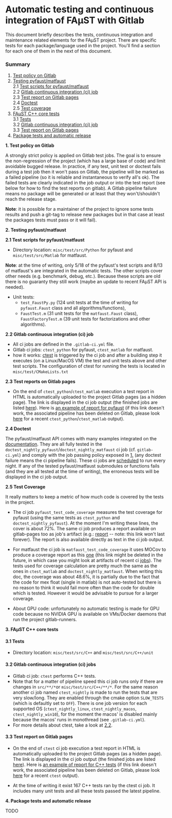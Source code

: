 # Automatic testing and continuous integration of FAµST with Gitlab

This document briefly describes the tests, continuous integration
and maintenance related elements for the FAµST project.
There are specific tests for each package/language used in the project. You'll
find a section for each one of them in the next of this document.

### Summary
1. [Test policy on Gitlab](#gitlab_pol_test)  
2. [Testing pyfaust/matfaust](#py_matfaust_tests)  
2.1 [Test scripts for pyfaust/matfaust](#py_matfaust_tests)  
2.2 [Gitlab continuous integration (ci) job](#py_mat_test_ci_jobs)  
2.3 [Test report on Gitlab pages](#py_mat_test_reports)  
2.4 [Doctest](#doctest)  
2.5 [Test coverage](#test_cover)
3. [FAµST C++ core tests](#cpp_tests)  
3.1 [Tests](#cpp_tests)  
3.2 [Gitlab continuous integration (ci) job](#py_mat_test_ci_jobs)  
3.3 [Test report on Gitlab pages](#cpp_test_report)
4. [Package tests and automatic release](#test_release_packages)  

<a name="gitlab_pol_test"/>

**1. Test policy on Gitlab**

A strongly strict policy is applied on Gitlab test jobs.
The goal is to ensure the non-regression of the project (which has a large base of
code) and limit avoidable bugged release.
In practice, if any test, unit test or doctest fails during a test job then it won't pass
on Gitlab, the pipeline will be marked as a failed pipeline (so it is reliable
and instantaneous to verify all's ok).
The failed tests are clearly indicated in the job output or into the test report
(see below for how to find the test reports on gitlab).
A Gitlab pipeline failure means no package will be generated or at least that
they won't/shouldn't reach the release stage.

**Note**: it is possible for a maintainer of the project to ignore some tests
results and push a git-tag to release new packages but in that case at least
the packages tests must pass or it will fail).

**2. Testing pyfaust/matfaust**  


**<a name="py_matfaust_tests">
2.1 Test scripts for pyfaust/matfaust
</a>**

- Directory location: ``misc/test/src/Python`` for pyfaust and
  ``misc/test/src/Matlab``
  for matfaust.

**Note**: at the time of writing, only 5/18 of the pyfaust's test scripts and 8/13
of matfaust's are integrated in the automatic tests. The other scripts cover other
needs (e.g. benchmark, debug, etc.).
Because these scripts are old there is no guaranty they still work (maybe an update to
recent FAµST API is needed).

- Unit tests:
    * ``test_FaustPy.py`` (124 unit tests at the time of writing for
      ``pyfaust.Faust`` class and all algorithms/functions),
    * ``FaustTest.m`` (31 unit tests for the ``matfaust.Faust`` class), ``FaustFactoryTest.m`` (39 unit tests for factorizations and other algorithms).

**<a name="py_mat_test_ci_jobs">
2.2 Gitlab continuous integration (ci) job
</a>**

- All ci jobs are defined in the ``.gitlab-ci.yml`` file.
- Gitlab ci jobs: ``ctest_python`` for pyfaust, ``ctest_matlab`` for matfaust.
- how it works:
  [ctest](https://cmake.org/cmake/help/book/mastering-cmake/chapter/Testing%20With%20CMake%20and%20CTest.html)
  is triggered by the ci job and after a building step it
  executes (on a Linux/MacOS VM) the test and unit tests above and other test scripts.
  The configuration of ctest for running the tests is located in ``misc/test/CMakeLists.txt``

**<a name="py_mat_test_reports">
2.3 Test reports on Gitlab pages
</a>**

- On the end of ``ctest_python``/``ctest_matlab`` execution a test report in HTML
  is automatically uploaded to the project Gitlab pages (as a hidden page).
  The link is displayed in the ci job output (the finished jobs are listed
  [here](https://gitlab.inria.fr/faustgrp/faust/-/jobs)).
  Here is [an example of report for pyfaust](https://faustgrp.gitlabpages.inria.fr/-/faust/-/jobs/3163959/artifacts/build_FaustLinuxPython/python_pyfaust_test_output.html)
  (if this link doesn't work, the associated pipeline has been deleted on Gitlab,
  please look [here](https://gitlab.inria.fr/faustgrp/faust/-/jobs) for a recent ``ctest_python``/``ctest_matlab`` output).

**<a name="doctest">
2.4 Doctest
</a>**

The pyfaust/matfaust API comes with many examples integrated on the [documentation](https://faustgrp.gitlabpages.inria.fr/faust/last-doc/html/index.html).
They are all fully tested in the
``doctest_nightly_pyfaust``/``doctest_nightly_matfaust`` ci job (cf. ``gitlab-ci.yml``)
and comply with the job passing policy exposed in [1.](#gitlab_pol_test) (any doctest failure means the ci pipeline
fails). These ci jobs are [scheduled](https://gitlab.inria.fr/faustgrp/faust/-/pipeline_schedules)
to run every night.
If any of the tested pyfaust/matfaust submodules or functions fails (and they are all tested at the time of
writing), the erroneous tests will be displayed in the ci job output.

**<a name="test_cover">
2.5 Test Coverage
</a>**

It really matters to keep a metric of how much code is covered by the tests in the project.

- The ci job ``pyfaust_test_code_coverage`` measures the test coverage for
pyfaust (using the same tests as ``ctest_python`` and
``doctest_nightly_pyfaust``). At the moment I'm writing these lines, the cover
is about 72%. The same ci job produces a report available on gitlab-pages
too as job's artifact (e.g.: [report](https://faustgrp.gitlabpages.inria.fr/-/faust/-/jobs/3169837/artifacts/htmlcov/index.html) -- note: this link won't last forever). The report is also available directly as text in the ci job output.

- For matfaust the ci job is ``matfaust_test_code_coverage`` it uses MOCov to
produce a coverage report as this [one](https://faustgrp.gitlabpages.inria.fr/-/faust/-/jobs/3186956/artifacts/coverage_html/index.html)
(this link might be deleted in the future, in which case you might look at artifacts of recent ci
[jobs](https://gitlab.inria.fr/faustgrp/faust/-/jobs)). The tests used for coverage calculation
are pretty much the same as the ones in ``ctest_matlab`` and ``doctest_nightly_matfaust``.
When writing this doc, the coverage was about 48.6%, it is partially due to the fact that the
code for mex float (single in matlab) is not auto-tested but there is no reason to think it
would fail more often than the code for double which is tested. However it would be advisable
to pursue for a larger coverage.

- About GPU code: unfortunately no automatic testing is made for GPU code
  because no NVIDIA GPU is available on VMs/Docker daemons that run the project gitlab-runners.

**<a name="cpp_tests">
3. FAµST C++ core tests
</a>**

#### 3.1 Tests

- Directory location: ``misc/test/src/C++`` and ``misc/test/src/C++/unit``

#### 3.2 Gitlab continuous integration (ci) jobs
<a name="cpp_test_ci_jobs"/>

- Gitlab ci job: ``ctest`` performs C++ tests.
-  Note that for a matter of pipeline speed this ci job runs only if there are changes in ``src/**/*``or ``misc/test/src/C++/**/*``.
For the same reason another ci job named ``ctest_nightly`` is made to run the tests that are very slow/long. They are enabled through the cmake option
``SLOW_TESTS`` (which is defaultly set to ``OFF``). There is one job version for each supported OS (``ctest_nightly_linux``, ``ctest_nightly_macos``,
 ``ctest_nightly_win10``), for the moment the macos' is disabled mainly because the macos' runs in monothread (see ``.gitlab-ci.yml``).
- For more details about ctest, take a look at [2.2](#py_mat_test_ci_jobs).

#### 3.3 Test report on Gitlab pages
<a name="cpp_test_report"/>

- On the end of ``ctest`` ci job execution a test report in HTML
  is automatically uploaded to the project Gitlab pages (as a hidden page).
  The link is displayed in the ci job output (the finished jobs are listed
  [here](https://gitlab.inria.fr/faustgrp/faust/-/jobs)).
  Here is [an example of report for C++ tests](https://faustgrp.gitlabpages.inria.fr/-/faust/-/jobs/3193880/artifacts/build_FaustLinux/cpp_test_report.html)
  (if this link doesn't work, the associated pipeline has been deleted on Gitlab,
  please look [here](https://gitlab.inria.fr/faustgrp/faust/-/jobs) for a recent ``ctest`` output).

- At the time of writing it exist 167 C++ tests ran by the ctest ci job. It includes many unit tests and all these tests passed the latest pipeline.

**<a name="test_release_packages">
4. Package tests and automatic release
</a>**

TODO
